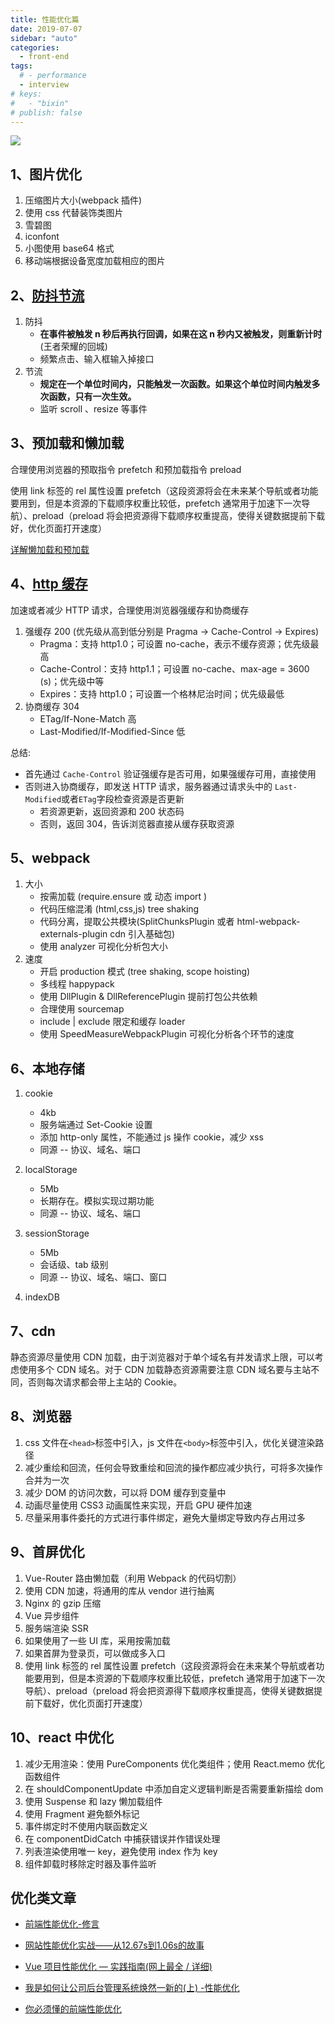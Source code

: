 ```yaml
---
title: 性能优化篇
date: 2019-07-07
sidebar: "auto"
categories:
  - front-end
tags:
  # - performance
  - interview
# keys:
#   - "bixin"
# publish: false
---
```


![](https://i.loli.net/2019/12/25/eMVbJ25fUvsYtjE.jpg)



## 1、图片优化

1. 压缩图片大小(webpack 插件)
2. 使用 css 代替装饰类图片
3. 雪碧图
4. iconfont
5. 小图使用 base64 格式
6. 移动端根据设备宽度加载相应的图片



## 2、[防抖节流](https://juejin.im/post/5c87b54ce51d455f7943dddb)

1. 防抖
   - **在事件被触发 n 秒后再执行回调，如果在这 n 秒内又被触发，则重新计时**(王者荣耀的回城)
   - 频繁点击、输入框输入掉接口
2. 节流
   - **规定在一个单位时间内，只能触发一次函数。如果这个单位时间内触发多次函数，只有一次生效。**
   - 监听 scroll 、resize 等事件



## 3、预加载和懒加载

合理使用浏览器的预取指令 prefetch 和预加载指令 preload

使用 link 标签的 rel 属性设置 prefetch（这段资源将会在未来某个导航或者功能要用到，但是本资源的下载顺序权重比较低，prefetch 通常用于加速下一次导航）、preload（preload 将会把资源得下载顺序权重提高，使得关键数据提前下载好，优化页面打开速度）

[详解懒加载和预加载](https://www.geekjc.com/post/58d94d0f16a3655650d6fafe)



## 4、[http 缓存](https://luckyabby.com/posts/%E6%B5%85%E8%B0%88http%E7%BC%93%E5%AD%98/)

加速或者减少 HTTP 请求，合理使用浏览器强缓存和协商缓存

1. 强缓存 200 (优先级从高到低分别是 Pragma -> Cache-Control -> Expires)
   - Pragma：支持 http1.0；可设置 no-cache，表示不缓存资源；优先级最高
   - Cache-Control：支持 http1.1；可设置 no-cache、max-age = 3600 (s)；优先级中等
   - Expires：支持 http1.0；可设置一个格林尼治时间；优先级最低
2. 协商缓存 304
   - ETag/If-None-Match 高
   - Last-Modified/If-Modified-Since 低

总结:

- 首先通过 `Cache-Control` 验证强缓存是否可用，如果强缓存可用，直接使用
- 否则进入协商缓存，即发送 HTTP 请求，服务器通过请求头中的 `Last-Modified`或者`ETag`字段检查资源是否更新
  - 若资源更新，返回资源和 200 状态码
  - 否则，返回 304，告诉浏览器直接从缓存获取资源



## 5、webpack

1. 大小
   - 按需加载 (require.ensure 或 动态 import )
   - 代码压缩混淆 (html,css,js) tree shaking
   - 代码分离，提取公共模块(SplitChunksPlugin 或者 html-webpack-externals-plugin cdn 引入基础包)
   - 使用 analyzer 可视化分析包大小
2. 速度
   - 开启 production 模式 (tree shaking, scope hoisting)
   - 多线程 happypack
   - 使用 DllPlugin & DllReferencePlugin 提前打包公共依赖
   - 合理使用 sourcemap
   - include | exclude 限定和缓存 loader
   - 使用 SpeedMeasureWebpackPlugin 可视化分析各个环节的速度



## 6、本地存储

1. cookie
   - 4kb
   - 服务端通过 Set-Cookie 设置
   - 添加 http-only 属性，不能通过 js 操作 cookie，减少 xss
   - 同源 -- 协议、域名、端口

2. localStorage
   - 5Mb
   - 长期存在。模拟实现过期功能
   - 同源 -- 协议、域名、端口

3. sessionStorage
   - 5Mb
   - 会话级、tab 级别
   - 同源 -- 协议、域名、端口、窗口
4. indexDB



## 7、cdn

静态资源尽量使用 CDN 加载，由于浏览器对于单个域名有并发请求上限，可以考虑使用多个 CDN 域名。对于 CDN 加载静态资源需要注意 CDN 域名要与主站不同，否则每次请求都会带上主站的 Cookie。



## 8、浏览器

1. css 文件在`<head>`标签中引入，js 文件在`<body>`标签中引入，优化关键渲染路径
2. 减少重绘和回流，任何会导致重绘和回流的操作都应减少执行，可将多次操作合并为一次
3. 减少 DOM 的访问次数，可以将 DOM 缓存到变量中
4. 动画尽量使用 CSS3 动画属性来实现，开启 GPU 硬件加速
5. 尽量采用事件委托的方式进行事件绑定，避免大量绑定导致内存占用过多



## 9、首屏优化

1. Vue-Router 路由懒加载（利用 Webpack 的代码切割）
2. 使用 CDN 加速，将通用的库从 vendor 进行抽离
3. Nginx 的 gzip 压缩
4. Vue 异步组件
5. 服务端渲染 SSR
6. 如果使用了一些 UI 库，采用按需加载
7. 如果首屏为登录页，可以做成多入口
8. 使用 link 标签的 rel 属性设置 prefetch（这段资源将会在未来某个导航或者功能要用到，但是本资源的下载顺序权重比较低，prefetch 通常用于加速下一次导航）、preload（preload 将会把资源得下载顺序权重提高，使得关键数据提前下载好，优化页面打开速度）



## 10、react 中优化

1. 减少无用渲染：使用 PureComponents 优化类组件；使用 React.memo 优化函数组件
2. 在 shouldComponentUpdate 中添加自定义逻辑判断是否需要重新描绘 dom
3. 使用 Suspense 和 lazy 懒加载组件
4. 使用 Fragment 避免额外标记
5. 事件绑定时不使用内联函数定义
6. 在 componentDidCatch 中捕获错误并作错误处理
7. 列表渲染使用唯一 key，避免使用 index 作为 key
8. 组件卸载时移除定时器及事件监听



## 优化类文章

- [前端性能优化-修言](https://juejin.im/book/5b936540f265da0a9624b04b/section/5b936540f265da0aec223b5d)

- [网站性能优化实战——从12.67s到1.06s的故事](https://juejin.im/post/5b6fa8c86fb9a0099910ac91)

- [Vue 项目性能优化 — 实践指南(网上最全 / 详细)](https://juejin.im/post/5d548b83f265da03ab42471d)

- [我是如何让公司后台管理系统焕然一新的(上) -性能优化](https://juejin.im/post/5c76843af265da2ddd4a6dd0)

- [你必须懂的前端性能优化](https://mp.weixin.qq.com/s/DdbaiuZd4RbqUod0jhn_vg)


<br/>
<Valine></Valine>